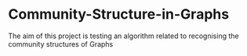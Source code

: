 # Community-Structure-in-Graphs
The aim of this project is testing an algorithm related to recognising the community structures of Graphs
